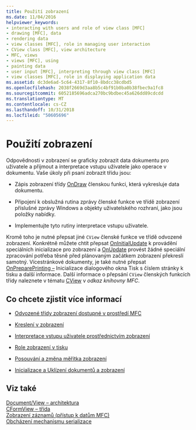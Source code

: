 ```yaml
---
title: Použití zobrazení
ms.date: 11/04/2016
helpviewer_keywords:
- interacting with users and role of view class [MFC]
- drawing [MFC], data
- rendering data
- view classes [MFC], role in managing user interaction
- CView class [MFC], view architecture
- MFC, views
- views [MFC], using
- painting data
- user input [MFC], interpreting through view class [MFC]
- view classes [MFC], role in displaying application data
ms.assetid: dc3de6ad-5c64-4317-8f10-8bdcc38cdbd5
ms.openlocfilehash: 2038f2669d3aa8b5c4bf91b0ba0b38fbec9a1fc8
ms.sourcegitcommit: 6052185696adca270bc9bdbec45a626dd89cdcdd
ms.translationtype: MT
ms.contentlocale: cs-CZ
ms.lasthandoff: 10/31/2018
ms.locfileid: "50605696"
---
```

# <a name="using-views"></a>Použití zobrazení

Odpovědnosti v zobrazení se graficky zobrazit data dokumentu pro uživatele a přijmout a interpretace vstupu uživatele jako operace v dokumentu. Vaše úkoly při psaní zobrazit třídu jsou:

- Zápis zobrazení třídy [OnDraw](../mfc/reference/cview-class.md#ondraw) členskou funkci, která vykresluje data dokumentu.

- Připojení k obslužná rutina zprávy členské funkce ve třídě zobrazení příslušné zprávy Windows a objekty uživatelského rozhraní, jako jsou položky nabídky.

- Implementujte tyto rutiny interpretace vstupu uživatele.

Kromě toho je nutné přepsat jiné `CView` členské funkce ve třídě odvozené zobrazení. Konkrétně můžete chtít přepsat [OnInitialUpdate](../mfc/reference/cview-class.md#oninitialupdate) k provádění speciálních inicializace pro zobrazení a [OnUpdate](../mfc/reference/cview-class.md#onupdate) provést žádné speciální zpracování potřeba těsně před plánovaným začátkem zobrazení překreslí samotný. Vícestránkové dokumenty, je také nutné přepsat [OnPreparePrinting –](../mfc/reference/cview-class.md#onprepareprinting) Inicializace dialogového okna Tisk s číslem stránky k tisku a další informace. Další informace o přepsání `CView` členských funkcích třídy naleznete v tématu [CView](../mfc/reference/cview-class.md) v *odkaz knihovny MFC*.

## <a name="what-do-you-want-to-know-more-about"></a>Co chcete zjistit více informací

- [Odvozené třídy zobrazení dostupné v prostředí MFC](../mfc/derived-view-classes-available-in-mfc.md)

- [Kreslení v zobrazení](../mfc/drawing-in-a-view.md)

- [Interpretace vstupu uživatele prostřednictvím zobrazení](../mfc/interpreting-user-input-through-a-view.md)

- [Role zobrazení v tisku](../mfc/role-of-the-view-in-printing.md)

- [Posouvání a změna měřítka zobrazení](../mfc/scrolling-and-scaling-views.md)

- [Inicializace a Uklízení dokumentů a zobrazení](../mfc/initializing-and-cleaning-up-documents-and-views.md)

## <a name="see-also"></a>Viz také

[Document/View – architektura](../mfc/document-view-architecture.md)<br/>
[CFormView – třída](../mfc/reference/cformview-class.md)<br/>
[Zobrazení záznamů (přístup k datům MFC)](../data/record-views-mfc-data-access.md)<br/>
[Obcházení mechanismu serializace](../mfc/bypassing-the-serialization-mechanism.md)

